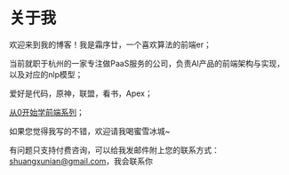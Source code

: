 # 关于我
欢迎来到我的博客！我是霜序廿，一个喜欢算法的前端er；

当前就职于杭州的一家专注做PaaS服务的公司，负责AI产品的前端架构与实现，以及对应的nlp模型；

爱好是代码，原神，联盟，看书，Apex；

[从0开始学前端系列](https://shuangxunian.github.io/2022/11/06/22110603/)；

如果您觉得我写的不错，欢迎请我喝蜜雪冰城~

有问题只支持付费咨询，可以给我发邮件附上您的联系方式：shuangxunian@gmail.com，我会联系你

